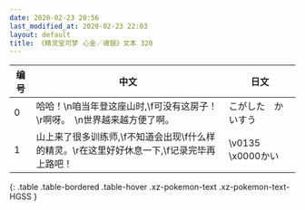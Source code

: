 ```yaml
---
date: 2020-02-23 20:56
last_modified_at: 2020-02-23 22:03
layout: default
title: 《精灵宝可梦 心金／魂银》文本 320
---
```

| 编号 | 中文 | 日文 |
| ---- | ---- | ---- |
| 0 | 哈哈！\n咱当年登这座山时,\f可没有这房子！\r啊呀。　\n世界越来越方便了啊。 | こがした　かいすう |
| 1 | 山上来了很多训练师,\f不知道会出现\f什么样的精灵。\r在这里好好休息一下,\f记录完毕再上路吧！ | \v0135　\x0000かい |
{: .table .table-bordered .table-hover .xz-pokemon-text .xz-pokemon-text-HGSS }